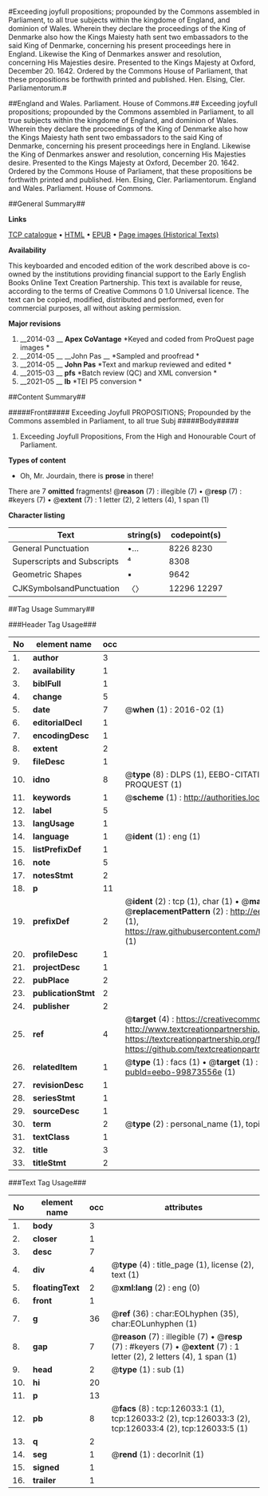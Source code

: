 #Exceeding joyfull propositions; propounded by the Commons assembled in Parliament, to all true subjects within the kingdome of England, and dominion of Wales. Wherein they declare the proceedings of the King of Denmarke also how the Kings Maiesty hath sent two embassadors to the said King of Denmarke, concerning his present proceedings here in England. Likewise the King of Denmarkes answer and resolution, concerning His Majesties desire. Presented to the Kings Majesty at Oxford, December 20. 1642. Ordered by the Commons House of Parliament, that these propositions be forthwith printed and published. Hen. Elsing, Cler. Parliamentorum.#

##England and Wales. Parliament. House of Commons.##
Exceeding joyfull propositions; propounded by the Commons assembled in Parliament, to all true subjects within the kingdome of England, and dominion of Wales. Wherein they declare the proceedings of the King of Denmarke also how the Kings Maiesty hath sent two embassadors to the said King of Denmarke, concerning his present proceedings here in England. Likewise the King of Denmarkes answer and resolution, concerning His Majesties desire. Presented to the Kings Majesty at Oxford, December 20. 1642. Ordered by the Commons House of Parliament, that these propositions be forthwith printed and published. Hen. Elsing, Cler. Parliamentorum.
England and Wales. Parliament. House of Commons.

##General Summary##

**Links**

[TCP catalogue](http://www.ota.ox.ac.uk/tcp/)  • 
[HTML](http://tei.it.ox.ac.uk/tcp/Texts-HTML/free/A83/A83702.html)  • 
[EPUB](http://tei.it.ox.ac.uk/tcp/Texts-EPUB/free/A83/A83702.epub) • 
[Page images (Historical Texts)](https://historicaltexts.jisc.ac.uk/eebo-99873556e)

**Availability**

This keyboarded and encoded edition of the work described above is co-owned by the
    institutions providing financial support to the Early English Books Online Text Creation
    Partnership. This text is available for reuse, according to the terms of  Creative Commons 0 1.0 Universal
    licence. The text can be copied, modified, distributed and performed, even for commercial
    purposes, all without asking permission.

**Major revisions**

1. __2014-03 __ __Apex CoVantage__ *Keyed and coded from ProQuest page images *
1. __2014-05 __ __John Pas __ *Sampled and proofread *
1. __2014-05 __ __John Pas__ *Text and markup reviewed and edited *
1. __2015-03 __ __pfs__ *Batch review (QC) and XML conversion *
1. __2021-05 __ __lb__ *TEI P5 conversion *

##Content Summary##

#####Front#####
 Exceeding Joyfull PROPOSITIONS; Propounded by the Commons assembled in Parliament, to all true Subj
#####Body#####

1. Exceeding Joyfull Propositions, From the High and Honourable Court of Parliament.

**Types of content**

  * Oh, Mr. Jourdain, there is **prose** in there!

There are 7 **omitted** fragments! 
 @__reason__ (7) : illegible (7)  •  @__resp__ (7) : #keyers (7)  •  @__extent__ (7) : 1 letter (2), 2 letters (4), 1 span (1)

**Character listing**


|Text|string(s)|codepoint(s)|
|---|---|---|
|General Punctuation|•…|8226 8230|
|Superscripts             and Subscripts|⁴|8308|
|Geometric Shapes|▪|9642|
|CJKSymbolsandPunctuation|〈〉|12296 12297|

##Tag Usage Summary##

###Header Tag Usage###

|No|element name|occ|attributes|
|---|---|---|---|
|1.|__author__|3||
|2.|__availability__|1||
|3.|__biblFull__|1||
|4.|__change__|5||
|5.|__date__|7| @__when__ (1) : 2016-02 (1)|
|6.|__editorialDecl__|1||
|7.|__encodingDesc__|1||
|8.|__extent__|2||
|9.|__fileDesc__|1||
|10.|__idno__|8| @__type__ (8) : DLPS (1), EEBO-CITATION (1), VID (1), EEBO-PROQUEST (1), STC (3), PROQUEST (1)|
|11.|__keywords__|1| @__scheme__ (1) : http://authorities.loc.gov/ (1)|
|12.|__label__|5||
|13.|__langUsage__|1||
|14.|__language__|1| @__ident__ (1) : eng (1)|
|15.|__listPrefixDef__|1||
|16.|__note__|5||
|17.|__notesStmt__|2||
|18.|__p__|11||
|19.|__prefixDef__|2| @__ident__ (2) : tcp (1), char (1)  •  @__matchPattern__ (2) : ([0-9\-]+):([0-9IVX]+) (1), (.+) (1)  •  @__replacementPattern__ (2) : http://eebo.chadwyck.com/downloadtiff?vid=$1&page=$2 (1), https://raw.githubusercontent.com/textcreationpartnership/Texts/master/tcpchars.xml#$1 (1)|
|20.|__profileDesc__|1||
|21.|__projectDesc__|1||
|22.|__pubPlace__|2||
|23.|__publicationStmt__|2||
|24.|__publisher__|2||
|25.|__ref__|4| @__target__ (4) : https://creativecommons.org/publicdomain/zero/1.0/ (1), http://www.textcreationpartnership.org/docs/. (1), https://textcreationpartnership.org/faq/#faq05 (1), https://github.com/textcreationpartnership (1)|
|26.|__relatedItem__|1| @__type__ (1) : facs (1)  •  @__target__ (1) : https://data.historicaltexts.jisc.ac.uk/view?pubId=eebo-99873556e (1)|
|27.|__revisionDesc__|1||
|28.|__seriesStmt__|1||
|29.|__sourceDesc__|1||
|30.|__term__|2| @__type__ (2) : personal_name (1), topical_term (1)|
|31.|__textClass__|1||
|32.|__title__|3||
|33.|__titleStmt__|2||


###Text Tag Usage###

|No|element name|occ|attributes|
|---|---|---|---|
|1.|__body__|3||
|2.|__closer__|1||
|3.|__desc__|7||
|4.|__div__|4| @__type__ (4) : title_page (1), license (2), text (1)|
|5.|__floatingText__|2| @__xml:lang__ (2) : eng (0)|
|6.|__front__|1||
|7.|__g__|36| @__ref__ (36) : char:EOLhyphen (35), char:EOLunhyphen (1)|
|8.|__gap__|7| @__reason__ (7) : illegible (7)  •  @__resp__ (7) : #keyers (7)  •  @__extent__ (7) : 1 letter (2), 2 letters (4), 1 span (1)|
|9.|__head__|2| @__type__ (1) : sub (1)|
|10.|__hi__|20||
|11.|__p__|13||
|12.|__pb__|8| @__facs__ (8) : tcp:126033:1 (1), tcp:126033:2 (2), tcp:126033:3 (2), tcp:126033:4 (2), tcp:126033:5 (1)|
|13.|__q__|2||
|14.|__seg__|1| @__rend__ (1) : decorInit (1)|
|15.|__signed__|1||
|16.|__trailer__|1||
